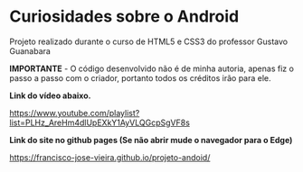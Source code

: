 # Curiosidades sobre o Android
Projeto realizado durante o curso de HTML5 e CSS3 do professor Gustavo Guanabara

**IMPORTANTE** - O código desenvolvido não é de minha autoria, apenas fiz o passo a passo com o criador, portanto todos os créditos irão para ele.

**Link do vídeo abaixo.**

https://www.youtube.com/playlist?list=PLHz_AreHm4dlUpEXkY1AyVLQGcpSgVF8s

**Link do site no github pages (Se não abrir mude o navegador para o Edge)**

https://francisco-jose-vieira.github.io/projeto-andoid/
